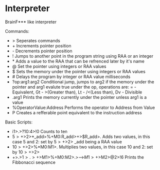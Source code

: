 # Interpreter
BrainF*** like interpreter

Commands:
- \> Seperates commands
- \+ Increments pointer position
- \- Decrements pointer position
- ! Jumps to another point in the program string using RAA or an integer
- \* Adds a value to the RAA that can be refrenced later by it's name
- @ Set the pointer using integers or RAA values
- $ Sets the memory under the pointer using integers or RAA values
- \# Delays the program by integer or RAA value milliseconds
- ?op:arg1:arg2 Conditional jump, jumps to arg2 if the memory under the pointer and arg1 evalute true under the op, operations are: = - Equivalent, Gt - >(Greater than), Lt - /<(Less than), Dv - Divisible
- .arg1 Prints the memory currently under the pointer unless arg1 is a value
- %OperatorValue:Address Performs the operator to Address from Value
- P Creates a refferable point equivalent to the instruction address

Basic Scripts:
- i1>.>?10:4>!0 Counts to ten
- $5>+>$2>*_add>%+M0:R_add>+>$R_add>. Adds two values, in this case 5 and 2: set by $5>+>$2> _add being a RAA value
- $10>+>$2>%*M0:M1>. Multiplies two values, in this case 10 and 2: set by $10>+>$2>
- +>.>$1>.>+>$M1>%+M0:M2>.>-->$M1>+>$M2>@2>!6 Prints the Fibbonacci sequence
